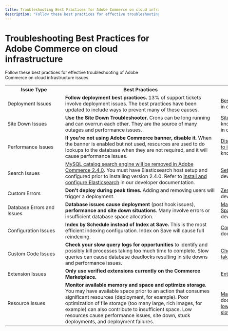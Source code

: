 ```yaml
---
title: Troubleshooting Best Practices for Adobe Commerce on cloud infrastructure
description: "Follow these best practices for effective troubleshooting of Adobe Commerce on cloud infrastructure issues."
---
```


# Troubleshooting Best Practices for Adobe Commerce on cloud infrastructure

Follow these best practices for effective troubleshooting of Adobe Commerce on cloud infrastructure issues.

<table style="width: 1028px;">
<tbody>
<tr>
<th style="width: 179px;">Issue Type</th>
<th style="width: 523px;">Best Practices</th>
<th style="width: 327px;">Resource</th>
</tr>
<tr>
<td style="width: 179px;">Deployment Issues</td>
<td style="width: 523px;">
<strong>Follow deployment best practices.</strong> 13% of support tickets involve deployment issues. The best practices have been updated to include ways to prevent many of these causes.</td>
<td style="width: 327px;"><a href="https://devdocs.magento.com/guides/v2.3/cloud/reference/discover-deploy.html#best-practices">Best practices for builds and deployment</a> in our developer documentation.</td>
</tr>
<tr>
<td style="width: 179px;">Site Down Issues</td>
<td style="width: 523px;">
<strong>Use the Site Down Troubleshooter.</strong> Crons can be long running and can overrun each other. They are the source of many outages and performance issues.</td>
<td style="width: 327px;">
<a href="https://support.magento.com/hc/en-us/articles/360029351531-Site-Down-Troubleshooter">Site Down Troubleshooter</a> in our support knowledge base; <a href="https://devdocs.magento.com/guides/v2.3/cloud/trouble/reset-cron-jobs.html"> How to reset cron jobs</a> in our developer documentation.
</td>
</tr>
<tr>
<td style="width: 179px;">Performance Issues</td>
<td style="width: 523px;">
<strong>If you're not using Adobe Commerce banner, disable it.</strong> When the banner is enabled but not used, resources are used to do lookups to the database when they are not required, and it will cause performance issues.</td>
<td style="width: 327px;"><a href="https://support.magento.com/hc/en-us/articles/360035285852-Disable-Adobe-Commerce-Banner-output-to-improve-site-performance">Disable Adobe Commerce Banner output to improve performance</a> in our support knowledge base.</td>
</tr>
<tr>
<td style="width: 179px;">Search Issues</td>
<td style="width: 523px;">
<div class="warning"><a href="https://support.magento.com/hc/en-us/articles/360043144271-MySQL-catalog-search-engine-will-be-removed-in-all-versions-of-Magento-2-4-0">MySQL catalog search engine will be removed in Adobe Commerce 2.4.0</a>. You must have Elasticsearch host setup and configured prior to installing version 2.4.0. Refer to <a href="https://devdocs.magento.com/guides/v2.3/config-guide/elasticsearch/es-overview.html">Install and configure Elasticsearch</a> in our developer documentation.</div>
</td>
<td style="width: 327px;"><a href="https://devdocs.magento.com/guides/v2.3/cloud/project/project-conf-files_services-elastic.html">Set up Elasticsearch service</a> in our developer documentation.</td>
</tr>
<tr>
<td style="width: 179px;">Custom Errors</td>
<td style="width: 523px;">
<strong>Don't deploy during peak times. </strong>Adding and removing users will trigger a deployment.</td>
<td style="width: 327px;"><a href="https://devdocs.magento.com/guides/v2.3/cloud/deploy/reduce-downtime.html">Zero downtime deployment</a> in our developer documentation.</td>
</tr>
<tr>
<td style="width: 179px;">Database Errors and Issues</td>
<td style="width: 523px;">
<strong>Database issues cause deployment</strong> (post hook issues),<strong> performance and site down situations</strong>. Many involve errors or insufficient database space allocation.</td>
<td style="width: 327px;">
<a href="https://mariadb.com/kb/en/library/mariadb-error-codes/#mariadb-specific-error-codes">MariaDB Error Codes;</a> <a href="https://devdocs.magento.com/guides/v2.3/cloud/project/manage-disk-space.html?itm_source=devdocs&itm_medium=search_page&itm_campaign=federated_search&itm_term=database%20space">Manage Storage Space, including database</a> in our developer documentation.
</td>
</tr>
<tr>
<td style="width: 179px;">Configuration Issues</td>
<td style="width: 523px;">
<strong>Index by Schedule instead of Index at Save.</strong> This is the most efficient indexing configuration. Index on Save will cause full reindexing.</td>
<td style="width: 327px;"><a href="https://devdocs.magento.com/guides/v2.3/config-guide/cli/config-cli-subcommands-index.html?itm_source=devdocs&itm_medium=quick_search&itm_campaign=federated_search&itm_term=index%20by%20schedul#configure-indexers">Configure indexers</a> in our developer documentation.</td>
</tr>
<tr>
<td style="width: 179px;">Custom Code Issues</td>
<td style="width: 523px;">
<strong>Check your slow query logs for opportunities</strong> to identify and possibly kill processes taking too much time to complete. Slow queries can cause database deadlocks resulting in site downs and performance issues.</td>
<td style="width: 327px;"><a href="https://support.magento.com/hc/en-us/articles/360030903091">Checking Slow queries and Processes taking too long in MySQL</a></td>
</tr>
<tr>
<td style="width: 179px;">Extension Issues</td>
<td style="width: 523px;"><strong>Only use verified extensions currently on the Commerce Marketplace.</strong></td>
<td style="width: 327px;"><a href="https://marketplace.magento.com/extensions.html">Extensions for Adobe Commerce</a></td>
</tr>
<tr>
<td style="width: 179px;">Resource Issues</td>
<td style="width: 523px;">
<strong>Monitor available memory and space and optimize storage.</strong> You may have available space prior to an action that consumes significant resources (deployment, for example). Poor optimization of file storage (too many large, rich images, for example) can also contribute to insufficient space. Low resources cause performance issues, site down, stuck deployments, and deployment failures.</td>
<td>
<a href="https://devdocs.magento.com/guides/v2.3/cloud/project/manage-disk-space.html">Manage disk space</a> in our developer documentation; <a href="https://support.magento.com/hc/en-us/articles/360034626052">File storage low/exhausted, specific page loads are slow</a> in our support knowledge base.
</td>
</tr>
</tbody>
</table> 
